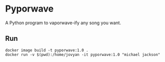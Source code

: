 # Pyporwave

A Python program to vaporwave-ify any song you want.

## Run

    docker image build -t pyporwave:1.0 .
    docker run -v $(pwd):/home/jovyan -it pyporwave:1.0 "michael jackson"
